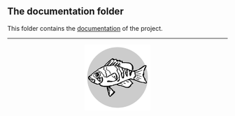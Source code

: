 ## The documentation folder

This folder contains the [documentation](https://k-hench.github.io/chapter2/) of the project.

---

<p align="center"><img src="../logo.svg" alt="logo" width="150"/></p>